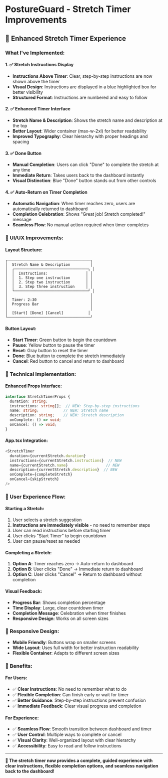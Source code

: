 # PostureGuard - Stretch Timer Improvements

## 🎯 Enhanced Stretch Timer Experience

### **What I've Implemented:**

#### **1. ✅ Stretch Instructions Display**
- **Instructions Above Timer**: Clear, step-by-step instructions are now shown above the timer
- **Visual Design**: Instructions are displayed in a blue highlighted box for better visibility
- **Structured Format**: Instructions are numbered and easy to follow

#### **2. ✅ Enhanced Timer Interface**
- **Stretch Name & Description**: Shows the stretch name and description at the top
- **Better Layout**: Wider container (max-w-2xl) for better readability
- **Improved Typography**: Clear hierarchy with proper headings and spacing

#### **3. ✅ Done Button**
- **Manual Completion**: Users can click "Done" to complete the stretch at any time
- **Immediate Return**: Takes users back to the dashboard instantly
- **Visual Distinction**: Blue "Done" button stands out from other controls

#### **4. ✅ Auto-Return on Timer Completion**
- **Automatic Navigation**: When timer reaches zero, users are automatically returned to dashboard
- **Completion Celebration**: Shows "Great job! Stretch completed!" message
- **Seamless Flow**: No manual action required when timer completes

### **🎨 UI/UX Improvements:**

#### **Layout Structure:**
```
┌─────────────────────────────────────┐
│  Stretch Name & Description         │
│  ┌─────────────────────────────────┐ │
│  │  Instructions:                 │ │
│  │  1. Step one instruction       │ │
│  │  2. Step two instruction       │ │
│  │  3. Step three instruction     │ │
│  └─────────────────────────────────┘ │
│                                     │
│  Timer: 2:30                        │
│  Progress Bar                       │
│                                     │
│  [Start] [Done] [Cancel]           │
└─────────────────────────────────────┘
```

#### **Button Layout:**
- **Start Timer**: Green button to begin the countdown
- **Pause**: Yellow button to pause the timer
- **Reset**: Gray button to reset the timer
- **Done**: Blue button to complete the stretch immediately
- **Cancel**: Red button to cancel and return to dashboard

### **🔧 Technical Implementation:**

#### **Enhanced Props Interface:**
```typescript
interface StretchTimerProps {
  duration: string;
  instructions: string[];  // NEW: Step-by-step instructions
  name: string;           // NEW: Stretch name
  description: string;    // NEW: Stretch description
  onComplete: () => void;
  onCancel: () => void;
}
```

#### **App.tsx Integration:**
```typescript
<StretchTimer
  duration={currentStretch.duration}
  instructions={currentStretch.instructions}  // NEW
  name={currentStretch.name}                 // NEW
  description={currentStretch.description}  // NEW
  onComplete={completeStretch}
  onCancel={skipStretch}
/>
```

### **🚀 User Experience Flow:**

#### **Starting a Stretch:**
1. User selects a stretch suggestion
2. **Instructions are immediately visible** - no need to remember steps
3. User can read instructions before starting timer
4. User clicks "Start Timer" to begin countdown
5. User can pause/reset as needed

#### **Completing a Stretch:**
1. **Option A**: Timer reaches zero → Auto-return to dashboard
2. **Option B**: User clicks "Done" → Immediate return to dashboard
3. **Option C**: User clicks "Cancel" → Return to dashboard without completion

#### **Visual Feedback:**
- **Progress Bar**: Shows completion percentage
- **Time Display**: Large, clear countdown timer
- **Completion Message**: Celebration when timer finishes
- **Responsive Design**: Works on all screen sizes

### **📱 Responsive Design:**
- **Mobile Friendly**: Buttons wrap on smaller screens
- **Wide Layout**: Uses full width for better instruction readability
- **Flexible Container**: Adapts to different screen sizes

### **🎉 Benefits:**

#### **For Users:**
- ✅ **Clear Instructions**: No need to remember what to do
- ✅ **Flexible Completion**: Can finish early or wait for timer
- ✅ **Better Guidance**: Step-by-step instructions prevent confusion
- ✅ **Immediate Feedback**: Clear visual progress and completion

#### **For Experience:**
- ✅ **Seamless Flow**: Smooth transition between dashboard and timer
- ✅ **User Control**: Multiple ways to complete or cancel
- ✅ **Visual Clarity**: Well-organized layout with clear hierarchy
- ✅ **Accessibility**: Easy to read and follow instructions

---

**🎉 The stretch timer now provides a complete, guided experience with clear instructions, flexible completion options, and seamless navigation back to the dashboard!**

